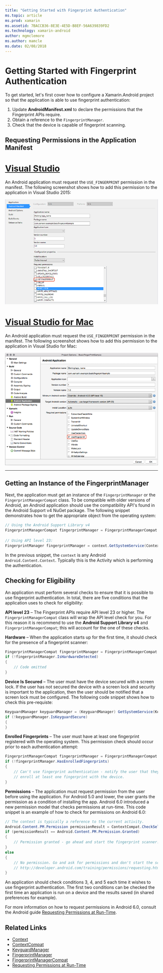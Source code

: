```yaml
---
title: "Getting Started with Fingerprint Authentication"
ms.topic: article
ms.prod: xamarin
ms.assetid: 7BACCB36-8E3E-4E5D-B8EF-56A639839FD2
ms.technology: xamarin-android
author: mgmclemore
ms.author: mamcle
ms.date: 02/08/2018
---
```


# Getting Started with Fingerprint Authentication

To get started, let's first cover how to configure a Xamarin.Android project so that the application is able to use fingerprint authentication:

1. Update **AndroidManifest.xml** to declare the permissions that the Fingerprint APIs require.
2. Obtain a reference to the `FingerprintManager`.
3. Check that the device is capable of fingerprint scanning.

## Requesting Permissions in the Application Manifest

# [Visual Studio](#tab/vswin)

An Android application must request the `USE_FINGERPRINT` permission in the manifest. The following screenshot shows how to add this permission to the application in Visual Studio 2015:

[![Enabling USE\_FINGERPRINT in the Android Manifest screen](get-started-images/fingerprint-01-vs.png)](get-started-images/fingerprint-01-vs.png) 

# [Visual Studio for Mac](#tab/vsmac)

An Android application must request the `USE_FINGERPRINT` permission in the manifest. The following screenshot shows how to add this permission to the application in Visual Studio for Mac:

[![Enabling UseFingerprint in the Android Application screen](get-started-images/fingerprint-01-xs.png)](get-started-images/fingerprint-01-xs.png) 

-----

## Getting an Instance of the FingerprintManager

Next, the application must get an instance of the `FingerprintManager` or the `FingerprintManagerCompat` class. To be compatible with older versions of Android, an Android application should use the compatibility API's found in the Android Support v4 NuGet package. The following snippet demonstrates how to get the appropriate object from the operating system: 

```csharp
// Using the Android Support Library v4
FingerprintManagerCompat fingerprintManager = FingerprintManagerCompat.From(context);

// Using API level 23:
FingerprintManager fingerprintManager = context.GetSystemService(Context.FingerprintService) as FingerprintManager;
```  

In the previous snippet, the `context` is any Android `Android.Content.Context`. Typically this is the Activity which is performing the authentication.

## Checking for Eligibility

An application must perform several checks to ensure that it is possible to use fingerprint authentication. In total, there are five conditions that the application uses to check for eligibility:  
 

**API level 23** &ndash; The Fingerprint APIs require API level 23
or higher. The `FingerprintManagerCompat` class will wrap the API
level check for you. For this reason it is recommend to use the
**Android Support Library v4** and `FingerprintManagerCompat`; this
will account for the one of these checks.

**Hardware** &ndash; When the application starts up for the first
time, it should check for the presence of a fingerprint scanner:

```csharp
FingerprintManagerCompat fingerprintManager = FingerprintManagerCompat.From(context);
if (!fingerprintManager.IsHardwareDetected)
{
    // Code omitted
}
```
    
**Device Is Secured** &ndash; The user must have the device secured
with a screen lock. If the user has not secured the device with a
screen lock and security is important to the application, then the
user should be notified that a screen lock must be configured. The
following code snippet shows how to check this pre-requiste:

```csharp
KeyguardManager keyguardManager = (KeyguardManager) GetSystemService(KeyguardService);
if (!keyguardManager.IsKeyguardSecure)
{
}
```

**Enrolled Fingerprints** &ndash; The user must have at least one
fingerprint registered with the operating system. This permission
check should occur prior to each authentication attempt:

```csharp
FingerprintManagerCompat fingerprintManager = FingerprintManagerCompat.From(context);
if (!fingerprintManager.HasEnrolledFingerprints)
{
    // Can't use fingerprint authentication - notify the user that they need to
    // enroll at least one fingerprint with the device.
}
```

**Permissions** &ndash; The application must request permission
from the user before using the application. For Android 5.0 and
lower, the user grants the permission as a condition of installing
the app. Android 6.0 introduced a new permission model that checks
permissions at run-time. This code snippet is an example of how to
check for permissions on Android 6.0:

```csharp
// The context is typically a reference to the current activity.
Android.Content.PM.Permission permissionResult = ContextCompat.CheckSelfPermission(context, Manifest.Permission.UseFingerprint);
if (permissionResult == Android.Content.PM.Permission.Granted)
{
    // Permission granted - go ahead and start the fingerprint scanner.
}
else
{
    // No permission. Go and ask for permissions and don't start the scanner. See
    // http://developer.android.com/training/permissions/requesting.html
}
```

An application should check conditions 3, 4, and 5 each time it wishes
to use fingerprint authentication. The first two conditions can be
checked the first time an application is run on a device and the
results saved (in shared preferences for example).

For more information on how to request permissions in Android 6.0,
consult the Android guide
[Requesting Permissions at Run-Time](http://developer.android.com/training/permissions/requesting.html).



## Related Links

- [Context](https://developer.xamarin.com/api/type/Android.Content.Context/)
- [ContextCompat](https://developer.xamarin.com/api/type/Android.Support.V4.Content.ContextCompat/)
- [KeyguardManager](https://developer.xamarin.com/api/type/Android.App.KeyguardManager/)
- [FingerprintManager](http://developer.android.com/reference/android/hardware/fingerprint/FingerprintManager.html)
- [FingerprintManagerCompat](http://developer.android.com/reference/android/support/v4/hardware/fingerprint/FingerprintManagerCompat.html)
- [Requesting Permissions at Run-Time](http://developer.android.com/training/permissions/requesting.html)
